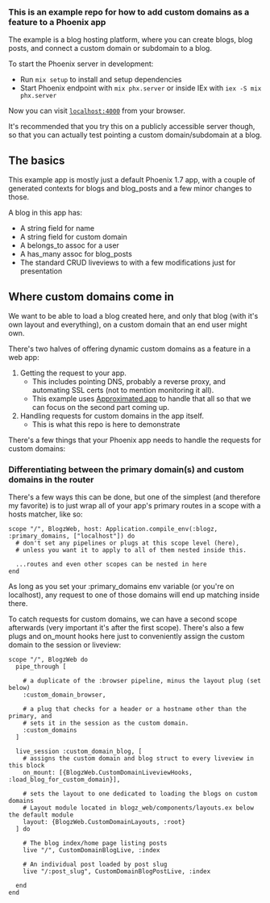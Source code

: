### This is an example repo for how to add custom domains as a feature to a Phoenix app

The example is a blog hosting platform, where you can create blogs, blog posts, and connect a custom domain or subdomain to a blog.

To start the Phoenix server in development:

  * Run `mix setup` to install and setup dependencies
  * Start Phoenix endpoint with `mix phx.server` or inside IEx with `iex -S mix phx.server`

Now you can visit [`localhost:4000`](http://localhost:4000) from your browser.

It's recommended that you try this on a publicly accessible server though, so that you can actually test pointing a custom domain/subdomain at a blog.

## The basics

This example app is mostly just a default Phoenix 1.7 app, with a couple of generated contexts for blogs and blog_posts and a few minor changes to those.

A blog in this app has:
- A string field for name
- A string field for custom domain
- A belongs_to assoc for a user
- A has_many assoc for blog_posts
- The standard CRUD liveviews to with a few modifications just for presentation

## Where custom domains come in

We want to be able to load a blog created here, and only that blog (with it's own layout and everything), on a custom domain that an end user might own.

There's two halves of offering dynamic custom domains as a feature in a web app:

1. Getting the request to your app. 
    - This includes pointing DNS, probably a reverse proxy, and automating SSL certs (not to mention monitoring it all). 
    - This example uses [Approximated.app](https://approximated.app) to handle that all so that we can focus on the second part coming up.
2. Handling requests for custom domains in the app itself.
    - This is what this repo is here to demonstrate

There's a few things that your Phoenix app needs to handle the requests for custom domains:

### Differentiating between the primary domain(s) and custom domains in the router

There's a few ways this can be done, but one of the simplest (and therefore my favorite) is to just wrap all of your app's primary routes in a scope with a hosts matcher, like so:

```
scope "/", BlogzWeb, host: Application.compile_env(:blogz, :primary_domains, ["localhost"]) do
  # don't set any pipelines or plugs at this scope level (here),
  # unless you want it to apply to all of them nested inside this.

  ...routes and even other scopes can be nested in here
end
```

As long as you set your :primary_domains env variable (or you're on localhost), any request to one of those domains will end up matching inside there.

To catch requests for custom domains, we can have a second scope afterwards (very important it's after the first scope). There's also a few plugs and on_mount hooks here just to conveniently assign the custom domain to the session or liveview:

```
scope "/", BlogzWeb do
  pipe_through [

    # a duplicate of the :browser pipeline, minus the layout plug (set below)
    :custom_domain_browser,

    # a plug that checks for a header or a hostname other than the primary, and
    # sets it in the session as the custom domain.
    :custom_domains
  ]

  live_session :custom_domain_blog, [
    # assigns the custom domain and blog struct to every liveview in this block
    on_mount: [{BlogzWeb.CustomDomainLiveviewHooks, :load_blog_for_custom_domain}],
    
    # sets the layout to one dedicated to loading the blogs on custom domains
    # Layout module located in blogz_web/components/layouts.ex below the default module
    layout: {BlogzWeb.CustomDomainLayouts, :root}
  ] do
    
    # The blog index/home page listing posts
    live "/", CustomDomainBlogLive, :index
    
    # An individual post loaded by post slug
    live "/:post_slug", CustomDomainBlogPostLive, :index

  end
end
```